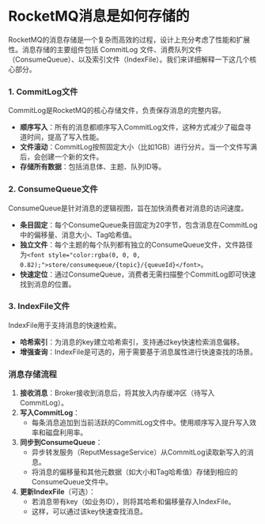 # RocketMQ消息是如何存储的

<font style="color:rgba(0, 0, 0, 0.82);">RocketMQ的消息存储是一个复杂而高效的过程，设计上充分考虑了性能和扩展性。消息存储的主要组件包括 CommitLog 文件、消费队列文件（ConsumeQueue）、以及索引文件（IndexFile）。我们来详细解释一下这几个核心部分。</font>

### <font style="color:rgba(0, 0, 0, 0.82);">1. CommitLog文件</font>
<font style="color:rgba(0, 0, 0, 0.82);">CommitLog是RocketMQ的核心存储文件，负责保存消息的完整内容。</font>

+ **<font style="color:rgba(0, 0, 0, 0.82);">顺序写入</font>**<font style="color:rgba(0, 0, 0, 0.82);">：所有的消息都顺序写入CommitLog文件，这种方式减少了磁盘寻道时间，提高了写入性能。</font>
+ **<font style="color:rgba(0, 0, 0, 0.82);">文件滚动</font>**<font style="color:rgba(0, 0, 0, 0.82);">：CommitLog按照固定大小（比如1GB）进行分片。当一个文件写满后，会创建一个新的文件。</font>
+ **<font style="color:rgba(0, 0, 0, 0.82);">存储所有数据</font>**<font style="color:rgba(0, 0, 0, 0.82);">：包括消息体、主题、队列ID等。</font>

### <font style="color:rgba(0, 0, 0, 0.82);">2. ConsumeQueue文件</font>
<font style="color:rgba(0, 0, 0, 0.82);">ConsumeQueue是针对消息的逻辑视图，旨在加快消费者对消息的访问速度。</font>

+ **<font style="color:rgba(0, 0, 0, 0.82);">条目固定</font>**<font style="color:rgba(0, 0, 0, 0.82);">：每个ConsumeQueue条目固定为20字节，包含消息在CommitLog中的偏移量、消息大小、Tag哈希值。</font>
+ **<font style="color:rgba(0, 0, 0, 0.82);">独立文件</font>**<font style="color:rgba(0, 0, 0, 0.82);">：每个主题的每个队列都有独立的ConsumeQueue文件，文件路径为</font>`<font style="color:rgba(0, 0, 0, 0.82);">store/consumequeue/{topic}/{queueId}</font>`<font style="color:rgba(0, 0, 0, 0.82);">。</font>
+ **<font style="color:rgba(0, 0, 0, 0.82);">快速定位</font>**<font style="color:rgba(0, 0, 0, 0.82);">：通过ConsumeQueue，消费者无需扫描整个CommitLog即可快速找到消息的位置。</font>

### <font style="color:rgba(0, 0, 0, 0.82);">3. IndexFile文件</font>
<font style="color:rgba(0, 0, 0, 0.82);">IndexFile用于支持消息的快速检索。</font>

+ **<font style="color:rgba(0, 0, 0, 0.82);">哈希索引</font>**<font style="color:rgba(0, 0, 0, 0.82);">：为消息的key建立哈希索引，支持通过key快速检索消息偏移。</font>
+ **<font style="color:rgba(0, 0, 0, 0.82);">增强查询</font>**<font style="color:rgba(0, 0, 0, 0.82);">：IndexFile是可选的，用于需要基于消息属性进行快速查找的场景。</font>

### <font style="color:rgba(0, 0, 0, 0.82);">消息存储流程</font>
1. **<font style="color:rgba(0, 0, 0, 0.82);">接收消息</font>**<font style="color:rgba(0, 0, 0, 0.82);">：Broker接收到消息后，将其放入内存缓冲区（待写入CommitLog）。</font>
2. **<font style="color:rgba(0, 0, 0, 0.82);">写入CommitLog</font>**<font style="color:rgba(0, 0, 0, 0.82);">：</font>
    - <font style="color:rgba(0, 0, 0, 0.82);">每条消息追加到当前活跃的CommitLog文件中。使用顺序写入提升写入效率和磁盘利用率。</font>
3. **<font style="color:rgba(0, 0, 0, 0.82);">同步到ConsumeQueue</font>**<font style="color:rgba(0, 0, 0, 0.82);">：</font>
    - <font style="color:rgba(0, 0, 0, 0.82);">异步转发服务（ReputMessageService）从CommitLog读取新写入的消息。</font>
    - <font style="color:rgba(0, 0, 0, 0.82);">将消息的偏移量和其他元数据（如大小和Tag哈希值）存储到相应的ConsumeQueue文件中。</font>
4. **<font style="color:rgba(0, 0, 0, 0.82);">更新IndexFile</font>**<font style="color:rgba(0, 0, 0, 0.82);">（可选）：</font>
    - <font style="color:rgba(0, 0, 0, 0.82);">若消息带有key（如业务ID），则将其哈希和偏移量存入IndexFile。</font>
    - <font style="color:rgba(0, 0, 0, 0.82);">这样，可以通过该key快速查找消息。</font>

